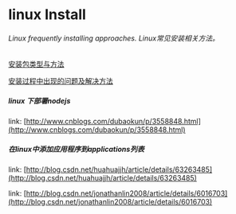 # linux Install
###### Linux frequently installing approaches.&nbsp;Linux常见安装相关方法。

[安装包类型与方法](https://github.com/LittleChell/linux/tree/master/docs/install/category.md)

[安装过程中出现的问题及解决方法](https://github.com/LittleChell/linux/tree/master/docs/install/error.md)

#####	linux 下部署nodejs
link: [http://www.cnblogs.com/dubaokun/p/3558848.html](http://www.cnblogs.com/dubaokun/p/3558848.html)

#####	在linux中添加应用程序到applications列表
link: [http://blog.csdn.net/huahuajjh/article/details/63263485](http://blog.csdn.net/huahuajjh/article/details/63263485)

link: [http://blog.csdn.net/jonathanlin2008/article/details/6016703](http://blog.csdn.net/jonathanlin2008/article/details/6016703)
